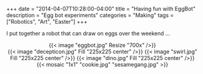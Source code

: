 +++
date = "2014-04-07T10:28:00-04:00"
title = "Having fun with EggBot"
description = "Egg bot experiments"
categories = "Making"
tags = ["Robotics", "Art", "Easter"]
+++

I put together a robot that can draw on eggs over the weekend ...

<center>{{< image "eggbot.jpg" Resize "700x" />}}</center>

<center>
  {{< image "decepticon.jpg" Fill "225x225 center" />}}
  {{< image "swirl.jpg" Fill "225x225 center" />}}
  {{< image "dino.jpg" Fill "225x225 center" />}}
</center>

<center>
  {{< mosaic "1x1" "cookie.jpg" "sesamegang.jpg" >}}
</center>